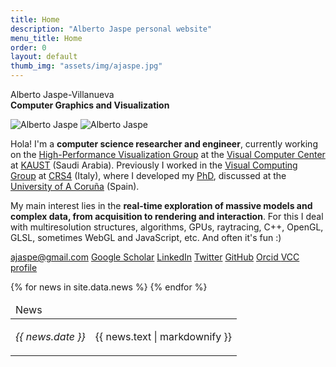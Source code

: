```yaml
---
title: Home
description: "Alberto Jaspe personal website"
menu_title: Home
order: 0
layout: default
thumb_img: "assets/img/ajaspe.jpg"
---
```


<div class="row">
	<p><span class="brand_title">Alberto Jaspe-Villanueva</span><br>
		<span class="lead"><b class="text-bold">Computer Graphics and Visualization</b></span>
	</p>
</div>
<div class="row">
	<div class="col-md-2 text-center">
        <img src="{{ "/assets/img/ajaspe.jpg" | relative_url }}" class="d-md-none img-fluid w-50 rounded-circle centered" alt="Alberto Jaspe">
        <img src="{{ "/assets/img/ajaspe.jpg" | relative_url }}" class="d-none d-md-block w-100 img-fluid rounded-circle" alt="Alberto Jaspe">
	</div>
	<div class="col-md-10">
		<p class="lead">
			Hola! I'm a <b>computer science researcher and engineer</b>, currently working on the
			<a href="https://vccvisualization.org">High-Performance Visualization Group</a> at the
			<a href="https://vcc.kaust.edu.sa">Visual Computer Center</a> at
			<a href="https://kaust.edu.sa">KAUST</a> (Saudi Arabia).
			Previously I worked in the <a href="https://vic.crs4.it">Visual Computing Group</a> at <a
				href="https://www.crs4.it">CRS4</a> (Italy), where I developed my <a
				href="https://diglib.eg.org/handle/10.2312/2632715">PhD</a>, discussed at the <a
				href="https://udc.es/en">University of A Coruña</a> (Spain).
		</p>
	</div>
</div>
<div class="row">
	<p class="lead">
		My main interest lies in the <b>real-time exploration of massive models and complex data, from
			acquisition to rendering and interaction</b>.
		For this I deal with multiresolution structures, algorithms, GPUs, raytracing, C++,
		OpenGL, GLSL, sometimes WebGL and JavaScript, etc. And often it's fun :)
	</p>
</div>
<div>
	<p class="text-center">
		<a href='&#109;&#97;il&#116;o&#58;&#37;6&#49;j%&#54;&#49;sp&#101;&#64;g&#37;&#54;D&#97;il&#46;com' class="btn btn-secondary m-0">
			<i class="fas fa-envelope"></i> aj&#97;sp&#101;&#64;g&#109;ail&#46;&#99;om</a>
		<!-- <a href='/assets/cv-ajaspe-dec21.pdf' class="btn btn-secondary m-0">
			<i class="fa fa-file"></i> CV</a> -->
		<a href="https://scholar.google.es/citations?user=qv99TYgAAAAJ" class="btn btn-secondary m-0">
			<i class="fas fa-graduation-cap"></i> Google Scholar</a>
		<a href="https://www.linkedin.com/in/albertojaspe" class="btn btn-secondary m-0">
			<i class="fab fa-linkedin"></i> LinkedIn</a>
		<a href="https://twitter.com/albertojaspe" class="btn btn-secondary m-0">
			<i class="fab fa-twitter"></i> Twitter</a>
		<a href="https://github.com/ajaspe" class="btn btn-secondary m-0">
			<i class="fab fa-github color:red"></i> GitHub</a>
		<a href="https://orcid.org/0000-0003-3899-308X" class="btn btn-secondary m-0">
			<i class="fab fa-orcid"></i> Orcid </a>
		<a href="https://vccvisualization.org/people/jaspe" class="btn btn-secondary m-0">
			<i class="fas fa-building"></i> VCC profile</a>
		</p>
</div>

<div class="row px-3">
	<table class="table table-dark table-sm table-borderless table-striped">
		<thead><tr class="border-bottom"><td class="display-6">News</td></tr></thead>
		<tbody class="table-borderless">
				{% for news in site.data.news %}
				<tr>
					<td class="text-warning col-1"><p class="text-end"><em>{{ news.date }}</em></p></td>
					<td>{{ news.text | markdownify }}</td>
				</tr>
				{% endfor %}
		</tbody>
	</table>
</div>					
